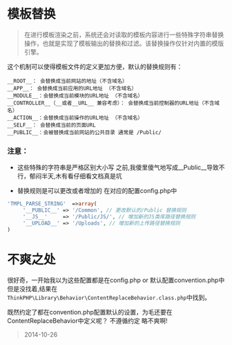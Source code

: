 模板替换
===

>在进行模板渲染之前，系统还会对读取的模板内容进行一些特殊字符串替换操作，也就是实现了模板输出的替换和过滤。该替换操作仅针对内置的模版引擎。

这个机制可以使得模板文件的定义更加方便，默认的替换规则有：
```
__ROOT__： 会替换成当前网站的地址（不含域名） 
__APP__： 会替换成当前应用的URL地址 （不含域名）
__MODULE__：会替换成当前模块的URL地址 （不含域名）
__CONTROLLER__（__或者__URL__ 兼容考虑）： 会替换成当前控制器的URL地址（不含域名）
__ACTION__：会替换成当前操作的URL地址 （不含域名）
__SELF__： 会替换成当前的页面URL
__PUBLIC__：会被替换成当前网站的公共目录 通常是 /Public/
```

### 注意：
* 这些特殊的字符串是严格区别大小写 
 之前,我傻里傻气地写成__Public__导致不行，郁闷半天,木有看仔细看文档真是坑

* 替换规则是可以更改或者增加的
在对应的配置config.php中
```php
'TMPL_PARSE_STRING'  =>array(
     '__PUBLIC__' => '/Common', // 更改默认的/Public 替换规则
     '__JS__'     => '/Public/JS/', // 增加新的JS类库路径替换规则
     '__UPLOAD__' => '/Uploads', // 增加新的上传路径替换规则
)
```

不爽之处
===
很好奇，一开始我以为这些配置都是在config.php or 默认配置convention.php中
但是没找着,结果在`ThinkPHP\Library\Behavior\ContentReplaceBehavior.class.php`中找到。

既然约定了都在convention.php配置默认的设置，为毛还要在ContentReplaceBehavior中定义呢？
不遵循约定 略不爽啊!

>2014-10-26
